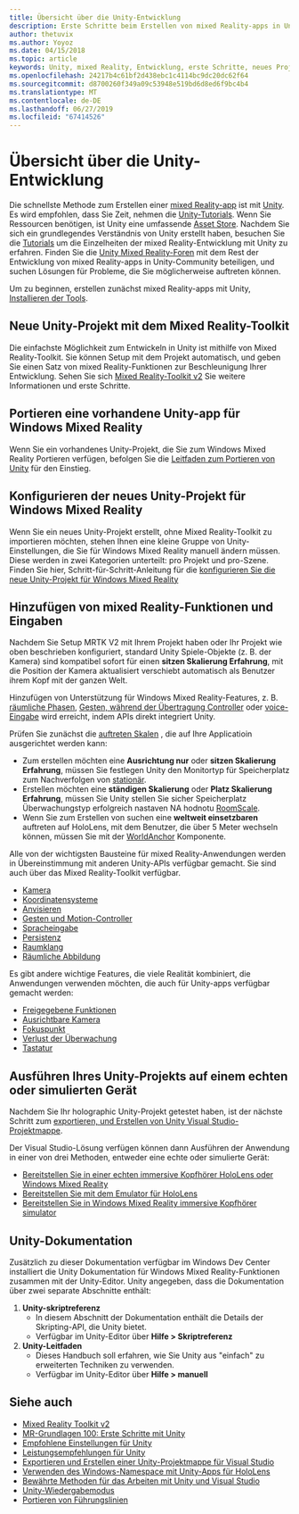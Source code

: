 ```yaml
---
title: Übersicht über die Unity-Entwicklung
description: Erste Schritte beim Erstellen von mixed Reality-apps in Unity.
author: thetuvix
ms.author: Yoyoz
ms.date: 04/15/2018
ms.topic: article
keywords: Unity, mixed Reality, Entwicklung, erste Schritte, neues Projekt, portieren, Funktion, Kamera, Simulation, Emulation, -Dokumentation
ms.openlocfilehash: 24217b4c61bf2d438ebc1c4114bc9dc20dc62f64
ms.sourcegitcommit: d8700260f349a09c53948e519bd6d8ed6f9bc4b4
ms.translationtype: MT
ms.contentlocale: de-DE
ms.lasthandoff: 06/27/2019
ms.locfileid: "67414526"
---
```

# <a name="unity-development-overview"></a>Übersicht über die Unity-Entwicklung

Die schnellste Methode zum Erstellen einer [mixed Reality-app](app-views.md) ist mit [Unity](http://aka.ms/HoloLensUnity). Es wird empfohlen, dass Sie Zeit, nehmen die [Unity-Tutorials](https://unity3d.com/learn/tutorials). Wenn Sie Ressourcen benötigen, ist Unity eine umfassende [Asset Store](https://www.assetstore.unity3d.com/). Nachdem Sie sich ein grundlegendes Verständnis von Unity erstellt haben, besuchen Sie die [Tutorials](tutorials.md) um die Einzelheiten der mixed Reality-Entwicklung mit Unity zu erfahren. Finden Sie die [Unity Mixed Reality-Foren](http://forum.unity3d.com/forums/hololens.102/) mit dem Rest der Entwicklung von mixed Reality-apps in Unity-Community beteiligen, und suchen Lösungen für Probleme, die Sie möglicherweise auftreten können.


Um zu beginnen, erstellen zunächst mixed Reality-apps mit Unity, [Installieren der Tools](install-the-tools.md). 

## <a name="new-unity-project-with-mixed-reality-toolkit"></a>Neue Unity-Projekt mit dem Mixed Reality-Toolkit 

Die einfachste Möglichkeit zum Entwickeln in Unity ist mithilfe von Mixed Reality-Toolkit. Sie können Setup mit dem Projekt automatisch, und geben Sie einen Satz von mixed Reality-Funktionen zur Beschleunigung Ihrer Entwicklung. Sehen Sie sich [Mixed Reality-Toolkit v2](mrtk-getting-started.md) Sie weitere Informationen und erste Schritte. 

## <a name="porting-an-existing-unity-app-to-windows-mixed-reality"></a>Portieren eine vorhandene Unity-app für Windows Mixed Reality

Wenn Sie ein vorhandenes Unity-Projekt, die Sie zum Windows Mixed Reality Portieren verfügen, befolgen Sie die [Leitfaden zum Portieren von Unity](porting-guides.md) für den Einstieg.

## <a name="configuring-new-unity-project-for-windows-mixed-reality"></a>Konfigurieren der neues Unity-Projekt für Windows Mixed Reality

Wenn Sie ein neues Unity-Projekt erstellt, ohne Mixed Reality-Toolkit zu importieren möchten, stehen Ihnen eine kleine Gruppe von Unity-Einstellungen, die Sie für Windows Mixed Reality manuell ändern müssen. Diese werden in zwei Kategorien unterteilt: pro Projekt und pro-Szene. Finden Sie hier, Schritt-für-Schritt-Anleitung für die [konfigurieren Sie die neue Unity-Projekt für Windows Mixed Reality](Configure-Unity-Project.md)

## <a name="adding-mixed-reality-capabilities-and-inputs"></a>Hinzufügen von mixed Reality-Funktionen und Eingaben

Nachdem Sie Setup MRTK V2 mit Ihrem Projekt haben oder Ihr Projekt wie oben beschrieben konfiguriert, standard Unity Spiele-Objekte (z. B. der Kamera) sind kompatibel sofort für einen **sitzen Skalierung Erfahrung**, mit die Position der Kamera aktualisiert verschiebt automatisch als Benutzer ihrem Kopf mit der ganzen Welt.

Hinzufügen von Unterstützung für Windows Mixed Reality-Features, z. B. [räumliche Phasen](coordinate-systems.md#spatial-coordinate-systems), [Gesten, während der Übertragung Controller](gestures-and-motion-controllers-in-unity.md) oder [voice-Eingabe](voice-input-in-unity.md) wird erreicht, indem APIs direkt integriert Unity. 

Prüfen Sie zunächst die [auftreten Skalen](coordinate-systems.md) , die auf Ihre Applicatioin ausgerichtet werden kann:
* Zum erstellen möchten eine **Ausrichtung nur** oder **sitzen Skalierung Erfahrung**, müssen Sie festlegen Unity den Monitortyp für Speicherplatz zum Nachverfolgen von [stationär](coordinate-systems-in-unity.md#building-an-orientation-only-or-seated-scale-experience).
* Erstellen möchten eine **ständigen Skalierung** oder **Platz Skalierung Erfahrung**, müssen Sie Unity stellen Sie sicher Speicherplatz Überwachungstyp erfolgreich nastaven NA hodnotu [RoomScale](coordinate-systems-in-unity.md#building-an-orientation-only-or-seated-scale-experience).
* Wenn Sie zum Erstellen von suchen eine **weltweit einsetzbaren** auftreten auf HoloLens, mit dem Benutzer, die über 5 Meter wechseln können, müssen Sie mit der [WorldAnchor](coordinate-systems-in-unity.md#building-a-world-scale-experience) Komponente.

Alle von der wichtigsten Bausteine für mixed Reality-Anwendungen werden in Übereinstimmung mit anderen Unity-APIs verfügbar gemacht. Sie sind auch über das Mixed Reality-Toolkit verfügbar.
* [Kamera](camera-in-unity.md)
* [Koordinatensysteme](coordinate-systems-in-unity.md)
* [Anvisieren](gaze-in-unity.md)
* [Gesten und Motion-Controller](gestures-and-motion-controllers-in-unity.md)
* [Spracheingabe](voice-input-in-unity.md)
* [Persistenz](persistence-in-unity.md)
* [Raumklang](spatial-sound-in-unity.md)
* [Räumliche Abbildung](spatial-mapping-in-unity.md)

Es gibt andere wichtige Features, die viele Realität kombiniert, die Anwendungen verwenden möchten, die auch für Unity-apps verfügbar gemacht werden:
* [Freigegebene Funktionen](shared-experiences-in-unity.md)
* [Ausrichtbare Kamera](locatable-camera-in-unity.md)
* [Fokuspunkt](focus-point-in-unity.md)
* [Verlust der Überwachung](tracking-loss-in-unity.md)
* [Tastatur](keyboard-input-in-unity.md)

## <a name="running-your-unity-project-on-a-real-or-simulated-device"></a>Ausführen Ihres Unity-Projekts auf einem echten oder simulierten Gerät

Nachdem Sie Ihr holographic Unity-Projekt getestet haben, ist der nächste Schritt zum [exportieren, und Erstellen von Unity Visual Studio-Projektmappe](exporting-and-building-a-unity-visual-studio-solution.md).

Der Visual Studio-Lösung verfügen können dann Ausführen der Anwendung in einer von drei Methoden, entweder eine echte oder simulierte Gerät:
* [Bereitstellen Sie in einer echten immersive Kopfhörer HoloLens oder Windows Mixed Reality](using-visual-studio.md)
* [Bereitstellen Sie mit dem Emulator für HoloLens](using-the-hololens-emulator.md)
* [Bereitstellen Sie in Windows Mixed Reality immersive Kopfhörer simulator](using-the-windows-mixed-reality-simulator.md)

## <a name="unity-documentation"></a>Unity-Dokumentation

Zusätzlich zu dieser Dokumentation verfügbar im Windows Dev Center installiert die Unity Dokumentation für Windows Mixed Reality-Funktionen zusammen mit der Unity-Editor. Unity angegeben, dass die Dokumentation über zwei separate Abschnitte enthält:
1. **Unity-skriptreferenz**
    * In diesem Abschnitt der Dokumentation enthält die Details der Skripting-API, die Unity bietet.
    * Verfügbar im Unity-Editor über **Hilfe > Skriptreferenz**
2. **Unity-Leitfaden**
    * Dieses Handbuch soll erfahren, wie Sie Unity aus "einfach" zu erweiterten Techniken zu verwenden.
    * Verfügbar im Unity-Editor über **Hilfe > manuell**

## <a name="see-also"></a>Siehe auch
* [Mixed Reality Toolkit v2](mrtk-getting-started.md)
* [MR-Grundlagen 100: Erste Schritte mit Unity](holograms-100.md)
* [Empfohlene Einstellungen für Unity](recommended-settings-for-unity.md)
* [Leistungsempfehlungen für Unity](performance-recommendations-for-unity.md)
* [Exportieren und Erstellen einer Unity-Projektmappe für Visual Studio](exporting-and-building-a-unity-visual-studio-solution.md)
* [Verwenden des Windows-Namespace mit Unity-Apps für HoloLens](using-the-windows-namespace-with-unity-apps-for-hololens.md)
* [Bewährte Methoden für das Arbeiten mit Unity und Visual Studio](best-practices-for-working-with-unity-and-visual-studio.md)
* [Unity-Wiedergabemodus](unity-play-mode.md)
* [Portieren von Führungslinien](porting-guides.md)
